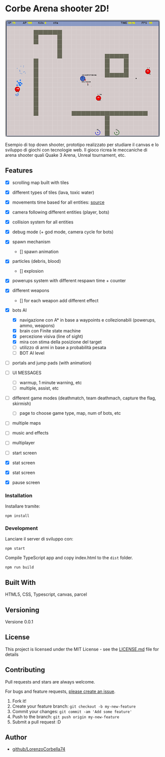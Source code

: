 # Corbe Arena shooter 2D!

![arena](screen/arena.png)

Esempio di top down shooter, prototipo realizzato per studiare il canvas e lo sviluppo di giochi con tecnologie web. Il gioco ricrea le meccaniche di arena shooter quali Quake 3 Arena, Unreal tournament, etc.

## Features
- [x] scrolling map built with tiles 
- [x] different types of tiles (lava, toxic water)
- [x] movements time based for all entities: [source](https://www.viget.com/articles/time-based-animation/)
- [x] camera following different entities (player, bots) 
- [x] collision system for all entities
- [x] debug mode (+ god mode, camera cycle for bots)
- [x] spawn mechanism
    - [] spawn animation
- [x] particles (debris, blood)
    - [] explosion
- [x] powerups system with different respawn time + counter
- [x] different weapons
    - [] for each weapon add different effect
- [x] bots AI
    - [x] navigazione con A* in base a waypoints e collezionabili (powerups, ammo, weapons)
    - [x] brain con Finite state machine
    - [x] percezione visiva (line of sight) 
    - [x] mira con stima della posizione del target
    - [ ] utilizzo di armi in base a probabilità pesata
    - [ ] BOT AI level
- [ ] portals and jump pads (with animation)
- [ ] UI MESSAGES
    - [ ] warmup, 1 minute warning, etc
    - [ ] multiple, assist, etc
- [ ] different game modes (deathmatch, team deathmach, capture the flag, skirmish)
    - [ ] page to choose game type, map, num of bots, etc
- [ ] multiple maps
- [ ] music and effects
- [ ] multiplayer
- [ ] start screen
- [x] stat screen
- [x] stat screen
- [x] pause screen


### Installation
Installare tramite:

    npm install

### Development

Lanciare il server di sviluppo con:

    npm start
    

Compile TypeScript app and copy index.html to the `dist` folder.

    npm run build



## Built With

HTML5, CSS, Typescript, canvas, parcel

## Versioning

Versione 0.0.1

## License

This project is licensed under the MIT License - see the [LICENSE.md](LICENSE.md) file for details


## Contributing

Pull requests and stars are always welcome.

For bugs and feature requests, [please create an issue](https://github.com/LorenzoCorbella74/testCanvasGame/issues).

1. Fork it!
2. Create your feature branch: `git checkout -b my-new-feature`
3. Commit your changes: `git commit -am 'Add some feature'`
4. Push to the branch: `git push origin my-new-feature`
5. Submit a pull request :D

## Author

- [github/LorenzoCorbella74](https://github.com/LorenzoCorbella74)
